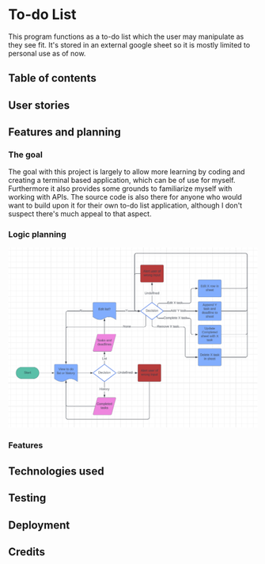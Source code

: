 # To-do List
This program functions as a to-do list which the user may manipulate as they see fit. It's stored in an external google sheet so it is mostly limited to personal use as of now.

## Table of contents

## User stories

## Features and planning

### The goal
The goal with this project is largely to allow more learning by coding and creating a terminal based application, which can be of use for myself. Furthermore it also provides some grounds to familiarize myself with working with APIs. The source code is also there for anyone who would want to build upon it for their own to-do list application, although I don't suspect there's much appeal to that aspect.

### Logic planning
![Logic Flowchart](readme-assets/to-do-list-flowchart.png)

### Features

## Technologies used

## Testing

## Deployment

## Credits